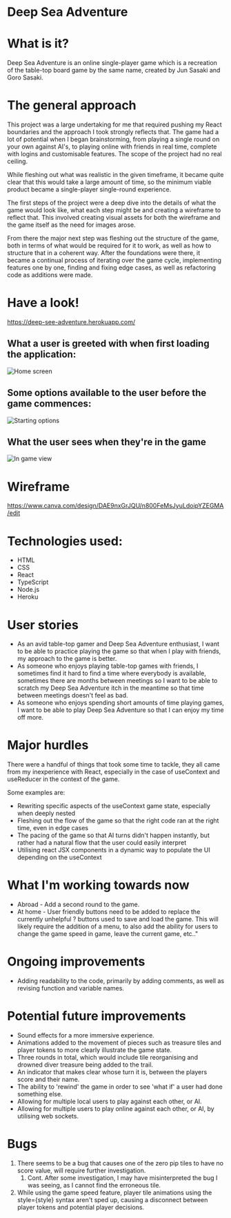 # Deep Sea Adventure

# What is it?

Deep Sea Adventure is an online single-player game which is a recreation of the table-top board game by the same name, created by Jun Sasaki and Goro Sasaki.

# The general approach

This project was a large undertaking for me that required pushing my React boundaries and the approach I took strongly reflects that. The game had a lot of potential when I began brainstorming, from playing a single round on your own against AI's, to playing online with friends in real time, complete with logins and customisable features. The scope of the project had no real ceiling.

While fleshing out what was realistic in the given timeframe, it became quite clear that this would take a large amount of time, so the minimum viable product became a single-player single-round experience.

The first steps of the project were a deep dive into the details of what the game would look like, what each step might be and creating a wireframe to reflect that. This involved creating visual assets for both the wireframe and the game itself as the need for images arose.

From there the major next step was fleshing out the structure of the game, both in terms of what would be required for it to work, as well as how to structure that in a coherent way. After the foundations were there, it became a continual process of iterating over the game cycle, implementing features one by one, finding and fixing edge cases, as well as refactoring code as additions were made.

# Have a look!

https://deep-see-adventure.herokuapp.com/

## What a user is greeted with when first loading the application:

![Home screen](https://i.imgur.com/g65mKLw.png 'Home screen')

## Some options available to the user before the game commences:

![Starting options](https://i.imgur.com/RqQtF24.png 'Starting options')

## What the user sees when they're in the game

![In game view](https://i.imgur.com/GZBoYtx.png 'In game view')

# Wireframe

https://www.canva.com/design/DAE9nxGrJQU/n800FeMsJyuLdoipYZEGMA/edit

# Technologies used:

-   HTML
-   CSS
-   React
-   TypeScript
-   Node.js
-   Heroku

# User stories

-   As an avid table-top gamer and Deep Sea Adventure enthusiast, I want to be able to practice playing the game so that when I play with friends, my approach to the game is better.
-   As someone who enjoys playing table-top games with friends, I sometimes find it hard to find a time where everybody is available, sometimes there are months between meetings so I want to be able to scratch my Deep Sea Adventure itch in the meantime so that time between meetings doesn't feel as bad.
-   As someone who enjoys spending short amounts of time playing games, I want to be able to play Deep Sea Adventure so that I can enjoy my time off more.

# Major hurdles

There were a handful of things that took some time to tackle, they all came from my inexperience with React, especially in the case of useContext and useReducer in the context of the game.

Some examples are:

-   Rewriting specific aspects of the useContext game state, especially when deeply nested
-   Fleshing out the flow of the game so that the right code ran at the right time, even in edge cases
-   The pacing of the game so that AI turns didn't happen instantly, but rather had a natural flow that the user could easily interpret
-   Utilising react JSX components in a dynamic way to populate the UI depending on the useContext

# What I'm working towards now

-   Abroad - Add a second round to the game. 
-   At home - User friendly buttons need to be added to replace the currently unhelpful ? buttons used to save and load the game. This will likely require the addition of a menu, to also add the ability for users to change the game speed in game, leave the current game, etc.." 

# Ongoing improvements

-   Adding readability to the code, primarily by adding comments, as well as revising function and variable names. 

# Potential future improvements

-   Sound effects for a more immersive experience.
-   Animations added to the movement of pieces such as treasure tiles and player tokens to more clearly illustrate the game state.
-   Three rounds in total, which would include tile reorganising and drowned diver treasure being added to the trail.
-   An indicator that makes clear whose turn it is, between the players score and their name.
-   The ability to 'rewind' the game in order to see 'what if' a user had done something else.
-   Allowing for multiple local users to play against each other, or AI.
-   Allowing for multiple users to play online against each other, or AI, by utilising web sockets.

# Bugs

1. There seems to be a bug that causes one of the zero pip tiles to have no score value, will require further investigation. 
    1. Cont. After some investigation, I may have misinterpreted the bug I was seeing, as I cannot find the erroneous tile. 
1. While using the game speed feature, player tile animations using the style={style} syntax aren't sped up, causing a disconnect between player tokens and potential player decisions. 